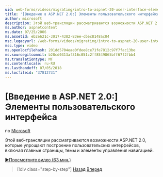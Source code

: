 ```yaml
---
uid: web-forms/videos/migrating/intro-to-aspnet-20-user-interface-elements
title: '[Введение в ASP.NET 2.0:] Элементы пользовательского интерфейса | Документация Майкрософт'
author: microsoft
description: Этой веб-трансляции рассматриваются возможности ASP.NET 2.0, которые упрощают построение пользовательских интерфейсов, включая главные страницы, темы и элементы управления навигацией.
ms.author: aspnetcontent
ms.date: 07/25/2006
ms.assetid: eb2e621c-3017-4382-83ee-cbec8148ac04
msc.legacyurl: /web-forms/videos/migrating/intro-to-aspnet-20-user-interface-elements
msc.type: video
ms.openlocfilehash: 201dd5704eae0fdee8ce71fe7812c97f7fac13be
ms.sourcegitcommit: b28cd0313af316c051c2ff8549865bff67f2fbb4
ms.translationtype: MT
ms.contentlocale: ru-RU
ms.lasthandoff: 07/05/2018
ms.locfileid: "37812731"
---
```

<a name="intro-to-aspnet-20-user-interface-elements"></a>[Введение в ASP.NET 2.0:] Элементы пользовательского интерфейса
====================
по [Microsoft](https://github.com/microsoft)

Этой веб-трансляции рассматриваются возможности ASP.NET 2.0, которые упрощают построение пользовательских интерфейсов, включая главные страницы, темы и элементы управления навигацией.

[&#9654;Просмотрите видео (63 мин.)](https://channel9.msdn.com/Blogs/ASP-NET-Site-Videos/intro-to-aspnet-20-user-interface-elements)

> [!div class="step-by-step"]
> [Назад](intro-to-aspnet-20-aspnet-20-fundamentals.md)
> [Вперед](migrating-from-classic-asp-to-aspnet.md)
